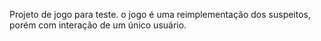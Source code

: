 Projeto de jogo para teste. o jogo é uma reimplementação dos suspeitos, porém com interação de um único usuário.

